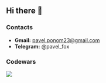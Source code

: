 ## Hi there 👋

### Contacts 
- **Gmail:** pavel.ponom23@gmail.com
- **Telegram:** @pavel_fox

### Codewars
<img src="https://www.codewars.com/users/Pavel-Ponomarenko/badges/large" style="max-width:100%;">
